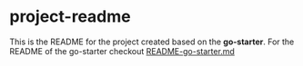 # project-readme

This is the README for the project created based on the **go-starter**. For the README of the go-starter checkout [README-go-starter.md](README-go-starter.md)